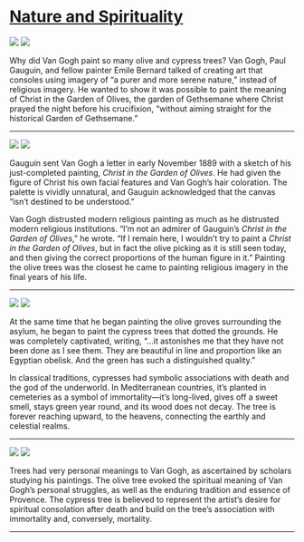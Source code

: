 # [Nature and Spirituality](http://artsmia.github.io/griot/#/stories/1119)

![](http://cdn.dx.artsmia.org/thumbs/tn_2014_TDX_MIAArtStories_377.jpg)
![](http://cdn.dx.artsmia.org/thumbs/tn_2014_TDX_MIAArtStories_356.jpg)

Why did Van Gogh paint so many olive and cypress trees? Van Gogh, Paul Gauguin, and fellow painter Emile Bernard talked of creating art that consoles using imagery of “a purer and more serene nature,” instead of religious imagery. He wanted to show it was possible to paint the meaning of Christ in the Garden of Olives, the garden of Gethsemane where Christ prayed the night before his crucifixion, “without aiming straight for the historical Garden of Gethsemane.”

---

![](http://cdn.dx.artsmia.org/thumbs/tn_2015_DelacroixModernity_003.jpg)
![](http://cdn.dx.artsmia.org/thumbs/tn_2014_TDX_MIAArtStories_363.jpg)

Gauguin sent Van Gogh a letter in early November 1889 with a sketch of his just-completed painting, *Christ in the Garden of Olives*. He had given the figure of Christ his own facial features and Van Gogh’s hair coloration. The palette is vividly unnatural, and Gauguin acknowledged that the canvas “isn’t destined to be understood.”

Van Gogh distrusted modern religious painting as much as he distrusted modern religious institutions. “I’m not an admirer of Gauguin’s *Christ in the Garden of Olives*,” he wrote. “If I remain here, I wouldn’t try to paint a *Christ in the Garden of Olives*, but in fact the olive picking as it is still seen today, and then giving the correct proportions of the human figure in it.” Painting the olive trees was the closest he came to painting religious imagery in the final years of his life.

---

![](http://cdn.dx.artsmia.org/thumbs/tn_2014_TDX_MIAArtStories_376.jpg)
![](http://cdn.dx.artsmia.org/thumbs/tn_2014_TDX_MIAArtStories_358.jpg)

At the same time that he began painting the olive groves surrounding the asylum, he began to paint the cypress trees that dotted the grounds. He was completely captivated, writing, “…it astonishes me that they have not been done as I see them. They are beautiful in line and proportion like an Egyptian obelisk. And the green has such a distinguished quality.”

In classical traditions, cypresses had symbolic associations with death and the god of the underworld. In Mediterranean countries, it’s planted in cemeteries as a symbol of immortality—it’s long-lived, gives off a sweet smell, stays green year round, and its wood does not decay. The tree is forever reaching upward, to the heavens, connecting the earthly and celestial realms.

---

![](http://cdn.dx.artsmia.org/thumbs/tn_2014_TDX_MIAArtStories_372.jpg)
![](http://cdn.dx.artsmia.org/thumbs/tn_2014_TDX_MIAArtStories_369.jpg)

Trees had very personal meanings to Van Gogh, as ascertained by scholars studying his paintings. The olive tree evoked the spiritual meaning of Van Gogh’s personal struggles, as well as the enduring tradition and essence of Provence. The cypress tree is believed to represent the artist’s desire for spiritual consolation after death and build on the tree’s association with immortality and, conversely, mortality.

---
